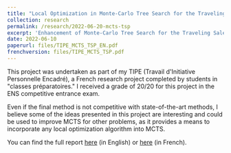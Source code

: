 ```yaml
---
title: "Local Optimization in Monte-Carlo Tree Search for the Traveling Salesman Problem"
collection: research
permalink: /research/2022-06-20-mcts-tsp
excerpt: 'Enhancement of Monte-Carlo Tree Search for the Traveling Salesman Problem with 2-opt Optimization'
date: 2022-06-10
paperurl: files/TIPE_MCTS_TSP_EN.pdf
frenchversion: files/TIPE_MCTS_TSP.pdf
---
```

This project was undertaken as part of my TIPE (Travail d'Initiative Personnelle Encadré), a French research project completed by students in "classes préparatoires." I received a grade of 20/20 for this project in the ENS competitive entrance exam.

Even if the final method is not competitive with state-of-the-art methods, I believe some of the ideas presented in this project are interesting and could be used to improve MCTS for other problems, as it provides a means to incorporate any local optimization algorithm into MCTS.

You can find the full report [here](/files/TIPE_MCTS_TSP_EN.pdf) (in English) or [here](/files/TIPE_MCTS_TSP.pdf) (in French).